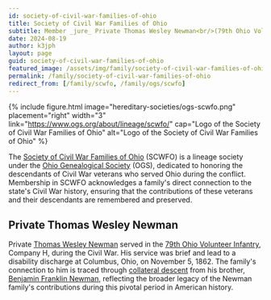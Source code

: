 ```yaml
---
id: society-of-civil-war-families-of-ohio
title: Society of Civil War Families of Ohio
subtitle: Member _jure_ Private Thomas Wesley Newman<br/>(79th Ohio Volunteer Infantry, Company H); member no. 1070
date: 2024-08-19
author: k3jph
layout: page
guid: society-of-civil-war-families-of-ohio
featured_image: /assets/img/family/society-of-civil-war-families-of-ohio.webp
permalink: /family/society-of-civil-war-families-of-ohio
redirect_from: [/family/scwfo, /family/ogs/scwfo]
---
```


{% include figure.html image="hereditary-societies/ogs-scwfo.png" 
    placement="right" width="3"
    link="https://www.ogs.org/about/lineage/scwfo/"
    cap="Logo of the Society of Civil War Families of Ohio"
    alt="Logo of the Society of Civil War Families of Ohio" %}

The [Society of Civil War Families of
Ohio](https://www.ogs.org/about/lineage/scwfo/) (SCWFO) is a lineage society
under the [Ohio Genealogical Society](https://www.ogs.org) (OGS), dedicated to honoring the descendants
of Civil War veterans who served Ohio during the conflict. Membership in SCWFO
acknowledges a family's direct connection to the state's Civil War history,
ensuring that the contributions of these veterans and their descendants are
remembered and preserved.

## Private Thomas Wesley Newman

Private [Thomas Wesley Newman](https://www.wikitree.com/wiki/Newman-16570)
served in the [79th Ohio Volunteer
Infantry](http://www.ohiocivilwar.com/cw79.html), Company H, during the Civil
War. His service was brief and lead to a disability discharge at Columbus, Ohio,
on November 5, 1862. The family's connection to him is traced through
[collateral descent](https://en.wikipedia.org/wiki/Collateral_(kinship)) from
his brother, [Benjamin Franklin
Newman](https://www.wikitree.com/wiki/Newman-16481), reflecting the broader
legacy of the Newman family's contributions during this pivotal period in
American history.
